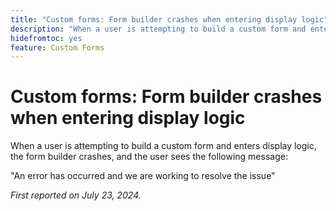 ```yaml
---
title: "Custom forms: Form builder crashes when entering display logic"
description: "When a user is attempting to build a custom form and enters display logic, the form builder crashes, and the user sees a message."
hidefromtoc: yes
feature: Custom Forms
---
```


# Custom forms: Form builder crashes when entering display logic

When a user is attempting to build a custom form and enters display logic, the form builder crashes, and the user sees the following message:

"An error has occurred and we are working to resolve the issue"

_First reported on July 23, 2024._
